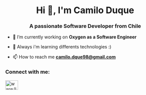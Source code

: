 <h1 align="center">Hi 👋, I'm Camilo Duque</h1>
<h3 align="center">A passionate Software Developer from Chile</h3>

- 🔭 I’m currently working on **Oxygen as a Software Engineer**

- 🌱 Always i'm learning differents technologies :)

- 📫 How to reach me **camilo.dque98@gmail.com**

<h3 align="left">Connect with me:</h3>
<p align="left">
<a href="https://linkedin.com/in/www.linkedin.com/in/cvillar98" target="blank"><img align="center" src="https://raw.githubusercontent.com/rahuldkjain/github-profile-readme-generator/master/src/images/icons/Social/linked-in-alt.svg" alt="www.linkedin.com/in/cvillar98" height="30" width="40" /></a>
</p>
